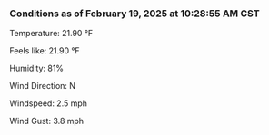 ### Conditions as of February 19, 2025 at 10:28:55 AM CST 

Temperature: 21.90 &deg;F

Feels like: 21.90 &deg;F

Humidity: 81%

Wind Direction: N

Windspeed: 2.5 mph

Wind Gust: 3.8 mph

